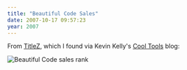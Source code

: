 ```yaml
---
title: "Beautiful Code Sales"
date: 2007-10-17 09:57:23
year: 2007
---
```

From <a href="http://www.titlez.com">TitleZ</a>, which I found via Kevin Kelly's <a href="http://kk.org/cooltools/">Cool Tools</a> blog:

<img alt="Beautiful Code sales rank" id="image1177" src="{{site.github.url}}/files/2007/10/bcrank.png" />
